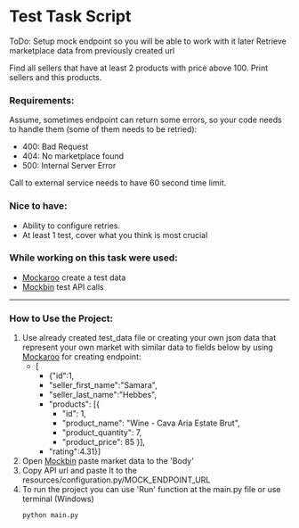 # Test Task Script

ToDo:
Setup mock endpoint so you will be able to work with it later
Retrieve marketplace data from previously created url

Find all sellers that have at least 2 products with price above 100. Print sellers and this products.

### Requirements:

Assume, sometimes endpoint can return some errors, so your code needs to handle them (some of them needs to be retried):
- 400: Bad Request
- 404: No marketplace found
- 500: Internal Server Error

Call to external service needs to have 60 second time limit.

### Nice to have:
- Ability to configure retries.
- At least 1 test, cover what you think is most crucial


### While working on this task were used:
 - [Mockaroo](https://mockaroo.com/) create a test data
 - [Mockbin](https://mockbin.io/) test API calls

---

### How to Use the Project:
1) Use already created test_data file or creating your own json data that represent your own market with similar data to fields below by using [Mockaroo](https://mockaroo.com/) for creating endpoint:
    - [
        - {"id":1,
        - "seller_first_name":"Samara",
        - "seller_last_name":"Hebbes",
        - "products": [{
          - "id": 1,
          - "product_name": "Wine - Cava Aria Estate Brut",
          - "product_quantity": 7,
          - "product_price": 85
      }],
        - "rating":4.31}]
2) Open [Mockbin](https://mockbin.io/) paste market data to the 'Body'
3) Copy API url and paste It to the resources/configuration.py/MOCK_ENDPOINT_URL
4) To run the project you can use 'Run' function at the main.py file or use terminal (Windows)
    ``` 
    python main.py 
    ``` 